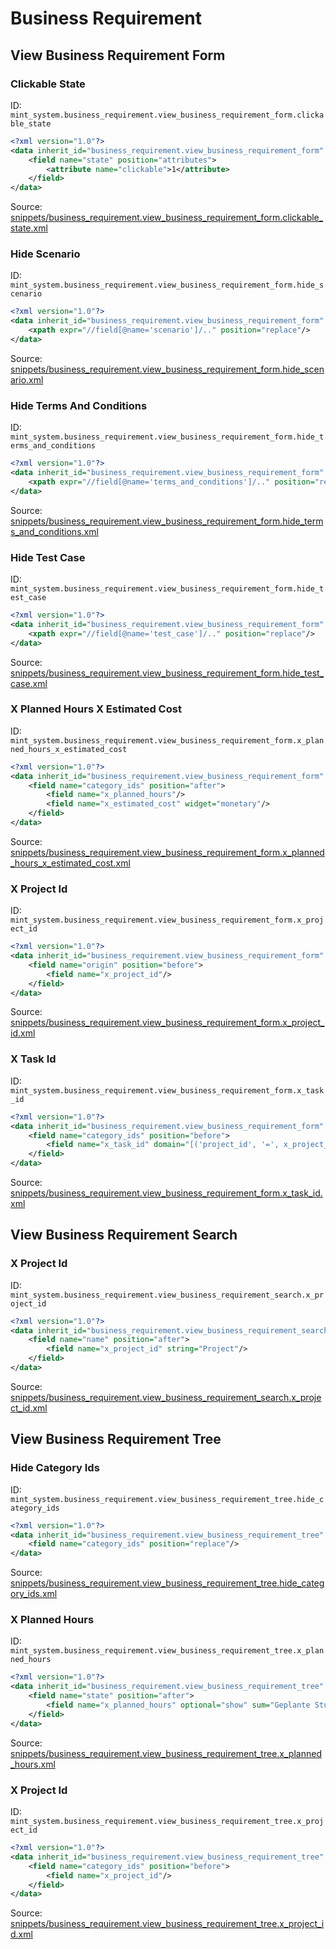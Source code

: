 # Business Requirement
## View Business Requirement Form  
### Clickable State  
ID: `mint_system.business_requirement.view_business_requirement_form.clickable_state`  
```xml
<?xml version="1.0"?>
<data inherit_id="business_requirement.view_business_requirement_form" priority="50">
    <field name="state" position="attributes">
        <attribute name="clickable">1</attribute>
    </field>
</data>

```
Source: [snippets/business_requirement.view_business_requirement_form.clickable_state.xml](https://github.com/Mint-System/Odoo-Build/tree/16.0/snippets/business_requirement.view_business_requirement_form.clickable_state.xml)

### Hide Scenario  
ID: `mint_system.business_requirement.view_business_requirement_form.hide_scenario`  
```xml
<?xml version="1.0"?>
<data inherit_id="business_requirement.view_business_requirement_form" priority="50">
    <xpath expr="//field[@name='scenario']/.." position="replace"/>
</data>

```
Source: [snippets/business_requirement.view_business_requirement_form.hide_scenario.xml](https://github.com/Mint-System/Odoo-Build/tree/16.0/snippets/business_requirement.view_business_requirement_form.hide_scenario.xml)

### Hide Terms And Conditions  
ID: `mint_system.business_requirement.view_business_requirement_form.hide_terms_and_conditions`  
```xml
<?xml version="1.0"?>
<data inherit_id="business_requirement.view_business_requirement_form" priority="50">
    <xpath expr="//field[@name='terms_and_conditions']/.." position="replace"/>
</data>

```
Source: [snippets/business_requirement.view_business_requirement_form.hide_terms_and_conditions.xml](https://github.com/Mint-System/Odoo-Build/tree/16.0/snippets/business_requirement.view_business_requirement_form.hide_terms_and_conditions.xml)

### Hide Test Case  
ID: `mint_system.business_requirement.view_business_requirement_form.hide_test_case`  
```xml
<?xml version="1.0"?>
<data inherit_id="business_requirement.view_business_requirement_form" priority="50">
    <xpath expr="//field[@name='test_case']/.." position="replace"/>
</data>

```
Source: [snippets/business_requirement.view_business_requirement_form.hide_test_case.xml](https://github.com/Mint-System/Odoo-Build/tree/16.0/snippets/business_requirement.view_business_requirement_form.hide_test_case.xml)

### X Planned Hours X Estimated Cost  
ID: `mint_system.business_requirement.view_business_requirement_form.x_planned_hours_x_estimated_cost`  
```xml
<?xml version="1.0"?>
<data inherit_id="business_requirement.view_business_requirement_form" priority="50">
    <field name="category_ids" position="after">
        <field name="x_planned_hours"/>
        <field name="x_estimated_cost" widget="monetary"/>
    </field>
</data>

```
Source: [snippets/business_requirement.view_business_requirement_form.x_planned_hours_x_estimated_cost.xml](https://github.com/Mint-System/Odoo-Build/tree/16.0/snippets/business_requirement.view_business_requirement_form.x_planned_hours_x_estimated_cost.xml)

### X Project Id  
ID: `mint_system.business_requirement.view_business_requirement_form.x_project_id`  
```xml
<?xml version="1.0"?>
<data inherit_id="business_requirement.view_business_requirement_form" priority="50">
    <field name="origin" position="before">
        <field name="x_project_id"/>
    </field>
</data>

```
Source: [snippets/business_requirement.view_business_requirement_form.x_project_id.xml](https://github.com/Mint-System/Odoo-Build/tree/16.0/snippets/business_requirement.view_business_requirement_form.x_project_id.xml)

### X Task Id  
ID: `mint_system.business_requirement.view_business_requirement_form.x_task_id`  
```xml
<?xml version="1.0"?>
<data inherit_id="business_requirement.view_business_requirement_form" priority="50">
    <field name="category_ids" position="before">
        <field name="x_task_id" domain="[('project_id', '=', x_project_id)]" context="{'default_project_id': x_project_id}"/>
    </field>
</data>

```
Source: [snippets/business_requirement.view_business_requirement_form.x_task_id.xml](https://github.com/Mint-System/Odoo-Build/tree/16.0/snippets/business_requirement.view_business_requirement_form.x_task_id.xml)

## View Business Requirement Search  
### X Project Id  
ID: `mint_system.business_requirement.view_business_requirement_search.x_project_id`  
```xml
<?xml version="1.0"?>
<data inherit_id="business_requirement.view_business_requirement_search" priority="50">
    <field name="name" position="after">
        <field name="x_project_id" string="Project"/>
    </field>
</data>

```
Source: [snippets/business_requirement.view_business_requirement_search.x_project_id.xml](https://github.com/Mint-System/Odoo-Build/tree/16.0/snippets/business_requirement.view_business_requirement_search.x_project_id.xml)

## View Business Requirement Tree  
### Hide Category Ids  
ID: `mint_system.business_requirement.view_business_requirement_tree.hide_category_ids`  
```xml
<?xml version="1.0"?>
<data inherit_id="business_requirement.view_business_requirement_tree" priority="50">
    <field name="category_ids" position="replace"/>
</data>

```
Source: [snippets/business_requirement.view_business_requirement_tree.hide_category_ids.xml](https://github.com/Mint-System/Odoo-Build/tree/16.0/snippets/business_requirement.view_business_requirement_tree.hide_category_ids.xml)

### X Planned Hours  
ID: `mint_system.business_requirement.view_business_requirement_tree.x_planned_hours`  
```xml
<?xml version="1.0"?>
<data inherit_id="business_requirement.view_business_requirement_tree" priority="50">
    <field name="state" position="after">
        <field name="x_planned_hours" optional="show" sum="Geplante Stunden"/>
    </field>
</data>

```
Source: [snippets/business_requirement.view_business_requirement_tree.x_planned_hours.xml](https://github.com/Mint-System/Odoo-Build/tree/16.0/snippets/business_requirement.view_business_requirement_tree.x_planned_hours.xml)

### X Project Id  
ID: `mint_system.business_requirement.view_business_requirement_tree.x_project_id`  
```xml
<?xml version="1.0"?>
<data inherit_id="business_requirement.view_business_requirement_tree" priority="50">
    <field name="category_ids" position="before">
        <field name="x_project_id"/>
    </field>
</data>

```
Source: [snippets/business_requirement.view_business_requirement_tree.x_project_id.xml](https://github.com/Mint-System/Odoo-Build/tree/16.0/snippets/business_requirement.view_business_requirement_tree.x_project_id.xml)

